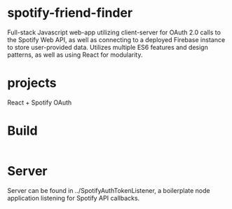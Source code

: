 # spotify-friend-finder
Full-stack Javascript web-app utilizing client-server for OAuth 2.0 calls to the Spotify Web API, as well as connecting to a deployed Firebase instance to store user-provided data. Utilizes multiple ES6 features and design patterns, as well as using React for modularity.

# projects
React + Spotify OAuth

# Build
```browserify public/bundle.js -t [ babelify --presets [ es2015 react ] ] | uglifyjs -c -m > public/ugly-bundle.js
```

# Server 
Server can be found in ../SpotifyAuthTokenListener, a boilerplate node application listening for Spotify API callbacks.